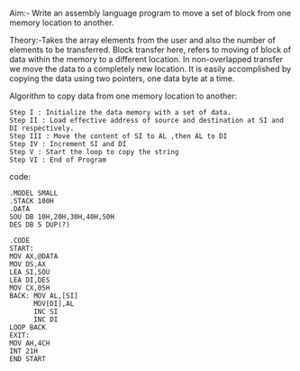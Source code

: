 Aim:- Write an assembly language program to move a set of block from one
memory location to another.

Theory:-Takes the array elements from the user and also the number of elements
to be transferred. Block transfer here, refers to moving of block of data within the memory to a different location. In non-overlapped transfer we move the data to a completely new location. It is easily accomplished by copying the data using two
pointers, one data byte at a time.

Algorithm to copy data from one memory location to another:
```
Step I : Initialize the data memory with a set of data.
Step II : Load effective address of source and destination at SI and DI respectively.
Step III : Move the content of SI to AL ,then AL to DI
Step IV : Increment SI and DI
Step V : Start the loop to copy the string
Step VI : End of Program
```

code:
```
.MODEL SMALL
.STACK 100H
.DATA
SOU DB 10H,20H,30H,40H,50H
DES DB 5 DUP(?)

.CODE
START:
MOV AX,@DATA
MOV DS,AX
LEA SI,SOU
LEA DI,DES
MOV CX,05H
BACK: MOV AL,[SI]
	  MOV[DI],AL
	  INC SI
	  INC DI
LOOP BACK
EXIT:
MOV AH,4CH
INT 21H
END START
```



